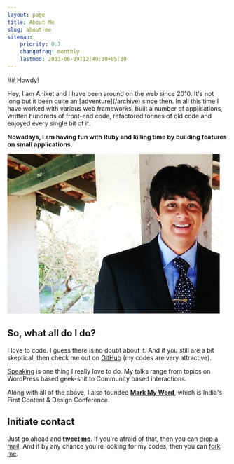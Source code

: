 ```yaml
---
layout: page
title: About Me
slug: about-me
sitemap:
    priority: 0.7
    changefreq: monthly
    lastmod: 2013-06-09T12:49:30+05:30
---
```

<div class="grid__item one-whole" markdown="1">
## Howdy!

<p class="lead" markdown="1">Hey, I am Aniket and I have been around on the web since 2010. It's not long but it been quite an [adventure](/archive) since then. In all this time I have worked with various web frameworks, built a number of applications, written hundreds of front-end code, refactored tonnes of old code and enjoyed every single bit of it.</p>

**Nowadays, I am having fun with Ruby and killing time by building features on small applications.**

<div class="islet">
  <img class="img--center img--small" src="/assets/images/me-again.jpg" />
</div>

## So, what all do I do?

I love to code. I guess there is no doubt about it. And if you still are a bit skeptical, then check me out on [GitHub](https://github.com/aniketpant) (my codes are very attractive).

[Speaking](/speaking) is one thing I really love to do. My talks range from topics on WordPress based geek-shit to Community based interactions.

Along with all of the above, I also founded **[Mark My Word](http://markmyword.in)**, which is India's First Content &amp; Design Conference.

## Initiate contact
Just go ahead and **[tweet me](https://twitter.com/intent/tweet?screen_name=aniket_pant&text=Hey)**. If you're afraid of that, then you can <a href="me@aniketpant.com?subject=Hey">drop a mail</a>. And if by any chance you're looking for my codes, then you can [fork me](https://github.com/aniketpant).
</div>
